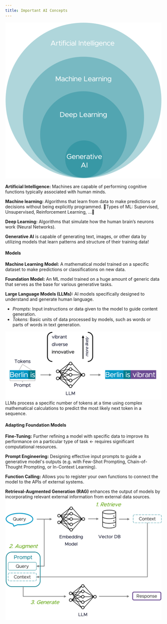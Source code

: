 ```yaml
---
title: Important AI Concepts
---
```


![AI](ai.png)

**Artificial Intelligence:** Machines are capable of performing cognitive functions typically associated with human minds.

**Machine learning:** Algorithms that learn from data to make predictions or decisions without being explicitly programmed. Types of ML: Supervised, Unsupervised, Reinforcement Learning, … 

**Deep Learning:** Algorithms that simulate how the human brain’s neurons work (Neural Networks).

**Generative AI** is capable of generating text, images, or other data by utilizing models that learn patterns and structure of their training data!


#### Models
**Machine Learning Model:**  A mathematical model trained on a specific dataset to make predictions or classifications on new data.

**Foundation Model:** An ML model trained on a huge amount of generic data that serves as the base for various generative tasks.

**Large Language Models (LLMs):** AI models specifically designed to understand and generate human language.
- *Prompts:* Input instructions or data given to the model to guide content generation.
- *Tokens:* Basic units of data processed by models, such as words or parts of words in text generation.
  
![How LLMS work](how-llms-work.png)
LLMs process a specific number of tokens at a time using complex mathematical calculations to predict the most likely next token in a sequence.


#### Adapting Foundation Models
**Fine-Tuning:** Further refining a model with specific data to improve its performance on a particular type of task ← requires significant computational resources.

**Prompt Engineering:** Designing effective input prompts to guide a generative model's outputs (e.g. with Few-Shot Prompting, Chain-of-Thought Prompting, or In-Context Learning).

**Function Calling:** Allows you to register your own functions to connect the model to the APIs of external systems.

**Retrieval-Augmented Generation (RAG)** enhances the output of models by incorporating relevant external information from external data sources.
![Retrieval Augmented Generation](rag.png)




